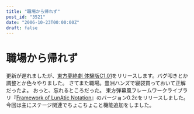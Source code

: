 ```yaml
---
title: "職場から帰れず"
post_id: "3521"
date: "2006-10-23T00:00:00Z"
draft: false
---
```


# 職場から帰れず

更新が遅れましたが、[東方夢終劇 体験版C1.01](/!/thC/)をリリースします。バグ叩きとか調整とか色々やりました。 さてまた職場。豊洲ハンズで寝袋買っておいて正解だったよ。 おっと、忘れるところだった。 東方弾幕風フレームワークライブラリ『[Framework of LunAtic Notation](/tag/flan)』のバージョン0.2cをリリースしました。今回は主にステージ関連でちょこちょこと機能追加をしました。
